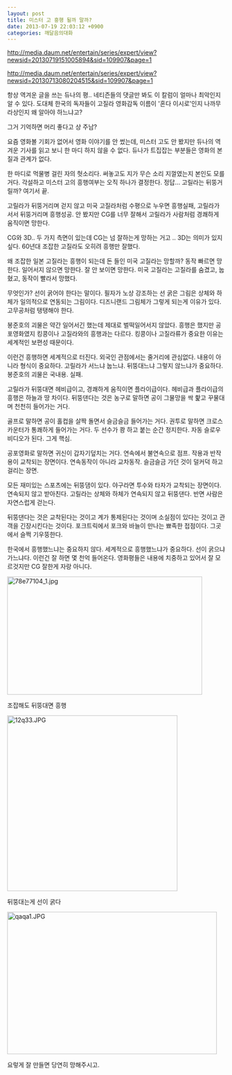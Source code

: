 ```yaml
---
layout: post
title: 미스터 고 흥행 될까 말까?
date: 2013-07-19 22:03:12 +0900
categories: 깨달음의대화
---
```

  


http://media.daum.net/entertain/series/expert/view?newsid=20130719151005894&sid=109907&page=1 


  


http://media.daum.net/entertain/series/expert/view?newsid=20130713080204515&sid=109907&page=1


  


항상 역겨운 글을 쓰는 듀나의 평.. 네티즌들의 댓글만 봐도 이 칼럼이 얼마나 최악인지 알 수 있다. 도대체 한국의 독자들이 고질라 영화감독 이름이 '혼다 이시로'인지 나까무라상인지 왜 알아야 하느냐고? 


  


그거 기억하면 머리 좋다고 상 주남? 


  


요즘 영화볼 기회가 없어서 영화 이야기를 안 썼는데, 미스터 고도 안 봤지만 듀나의 역겨운 기사를 읽고 보니 한 마디 하지 않을 수 없다. 듀나가 트집잡는 부분들은 영화의 본질과 관계가 없다.


  


한 마디로 먹물병 걸린 자의 헛소리다. 써놓고도 지가 무슨 소리 지껄였는지 본인도 모를 거다. 각설하고 미스터 고의 흥행여부는 오직 하나가 결정한다. 정답... 고릴라는 뒤뚱거릴까? 여기서 끝.


  


고릴라가 뒤뚱거리며 걷지 않고 미국 고질라처럼 수평으로 누우면 흥행실패, 고릴라가 서서 뒤뚱거리며 흥행성공. 안 봤지만 CG를 너무 잘해서 고릴라가 사람처럼 경쾌하게 움직이면 망한다.



CG와 3D.. 두 가지 측면이 있는데 CG는 넘 잘하는게 망하는 거고 .. 3D는 의미가 있지 싶다. 60년대 조잡한 고질라도 오히려 흥행만 잘했다. 


  


왜 조잡한 일본 고질라는 흥행이 되는데 돈 들인 미국 고질라는 망할까? 동작 빠르면 망한다. 일어서지 않으면 망한다. 잘 안 보이면 망한다. 미국 고질라는 고질라를 숨겼고, 눕혔고, 동작이 빨라서 망했다.


  


무엇인가? 선이 굵어야 한다는 말이다. 필자가 노상 강조하는 선 굵은 그림은 상체와 하체가 일의적으로 연동되는 그림이다. 디즈니랜드 그림체가 그렇게 되는게 이유가 있다. 고무공처럼 탱탱해야 한다.


  


봉준호의 괴물은 약간 일어서긴 했는데 제대로 벌떡일어서지 않았다. 흥행은 했지만 공포영화였지 킹콩이나 고질라와의 흥행과는 다르다. 킹콩이나 고질라류가 중요한 이유는 세계적인 보편성 때문이다.


  


이런건 흥행하면 세계적으로 터진다. 외국인 관점에서는 줄거리에 관심없다. 내용이 아니라 형식이 중요하다. 고릴라가 서느냐 눕느냐. 뒤뚱대느냐 그렇지 않느냐가 중요하다. 봉준호의 괴물은 국내용. 실패.


  


고릴라가 뒤뚱대면 헤비급이고, 경쾌하게 움직이면 플라이급이다. 헤비급과 플라이급의 흥행은 하늘과 땅 차이다. 뒤뚱댄다는 것은 농구로 말하면 공이 그물망을 싹 핥고 꾸물대며 천천히 들어가는 거다.


  


골프로 말하면 공이 홀컵을 살짝 돌면서 슬금슬금 들어가는 거다. 권투로 말하면 크로스 카운터가 통쾌하게 들어가는 거다. 두 선수가 쾅 하고 붙는 순간 정지한다. 자동 슬로우비디오가 된다. 그게 핵심.



공포영화로 말하면 귀신이 갑자기덮치는 거다. 연속에서 불연속으로 점프. 작용과 반작용이 교착되는 장면이다. 연속동작이 아니라 교차동작. 슬금슬금 가던 것이 덜커덕 하고 걸리는 장면.


  


모든 재미있는 스포츠에는 뒤뚱댐이 있다. 야구라면 투수와 타자가 교착되는 장면이다. 연속되지 않고 받아친다. 고릴라는 상체와 하체가 연속되지 않고 뒤뚱댄다. 반면 사람은 자연스럽게 걷는다.


  


뒤뚱댄다는 것은 교착된다는 것이고 계가 통제된다는 것이며 소실점이 있다는 것이고 관객을 긴장시킨다는 것이다. 포크트릭에서 포크와 바늘이 만나는 뾰족한 접점이다. 그곳에서 슬쩍 기우뚱한다. 


  


한국에서 흥행했느냐는 중요하지 않다. 세계적으로 흥행했느냐가 중요하다. 선이 굵으냐 가느냐다. 이런건 잘 하면 몇 천억 들어온다. 영화평들은 내용에 치중하고 있어서 잘 모르것지만 CG 잘한게 자랑 아니다. 



 <img alt="78e77104_1.jpg" src="assets/attach/images/198/453/371/78e77104_1.jpg" width="450" height="273" />



조잡해도 뒤뚱대면 흥행

 <img alt="12q33.JPG" src="assets/attach/images/198/453/371/12q33.JPG" width="393" height="406" />



뒤뚱대는게 선이 굵다



 <img alt="qaqa1.JPG" src="assets/attach/images/198/453/371/qaqa1.JPG" width="484" height="329" />



요렇게 잘 만들면 당연히 망해주시고.
